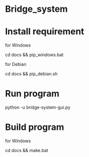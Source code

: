 # Bridge_system

# Install requirement
  for Windows
  
  cd docs && pip_windows.bat
  
  for Debian
  
  cd docs && pip_debian.sh
  
# Run program
  python -u bridge-system-gui.py

# Build program
  for Windows
  
  cd docs && make.bat

